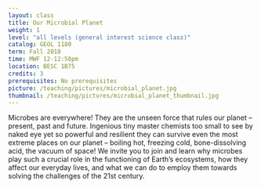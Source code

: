```yaml
---
layout: class
title: Our Microbial Planet
weight: 1
level: "all levels (general interest science class)"
catalog: GEOL 1180
term: Fall 2018
time: MWF 12-12:50pm
location: BESC 1B75
credits: 3
prerequisites: No prerequisites
picture: /teaching/pictures/microbial_planet.jpg
thumbnail: /teaching/pictures/microbial_planet_thumbnail.jpg
---
```


Microbes are everywhere! They are the unseen force that rules our planet – present, past and future. Ingenious tiny master chemists too small to see by naked eye yet so powerful and resilient they can survive even the most extreme places on our planet – boiling hot, freezing cold, bone-dissolving acid, the vacuum of space! We invite you to join and learn why microbes play such a crucial role in the functioning of Earth’s ecosystems, how they affect our everyday lives, and what we can do to employ them towards solving the challenges of the 21st century.
